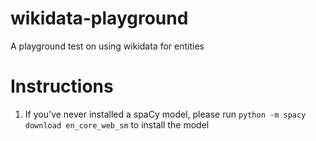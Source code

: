 # wikidata-playground
 A playground test on using wikidata for entities

# Instructions
1. If you've never installed a spaCy model, please run `python -m spacy download en_core_web_sm` to install the model